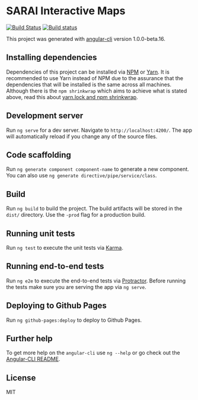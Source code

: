 # SARAI Interactive Maps

[![Build Status](https://travis-ci.org/ecsnavarretemit/sarai-interactive-maps.svg?branch=master)](https://travis-ci.org/ecsnavarretemit/sarai-interactive-maps)
[![Build status](https://ci.appveyor.com/api/projects/status/td5fh9a0x2x9rr5g?svg=true)](https://ci.appveyor.com/project/ecsnavarretemit/sarai-interactive-maps)

This project was generated with [angular-cli](https://github.com/angular/angular-cli) version 1.0.0-beta.16.

## Installing dependencies
Dependencies of this project can be installed via [NPM](https://www.npmjs.com/) or [Yarn](https://yarnpkg.com/).
It is recommended to use Yarn instead of NPM due to the assurance that the dependencies that will be installed is the same across all machines.
Although there is the `npm shrinkwrap` which aims to achieve what is stated above, read this about [yarn.lock and npm shrinkwrap](https://yarnpkg.com/en/docs/yarn-lock).

## Development server
Run `ng serve` for a dev server. Navigate to `http://localhost:4200/`. The app will automatically reload if you change any of the source files.

## Code scaffolding

Run `ng generate component component-name` to generate a new component. You can also use `ng generate directive/pipe/service/class`.

## Build

Run `ng build` to build the project. The build artifacts will be stored in the `dist/` directory. Use the `-prod` flag for a production build.

## Running unit tests

Run `ng test` to execute the unit tests via [Karma](https://karma-runner.github.io).

## Running end-to-end tests

Run `ng e2e` to execute the end-to-end tests via [Protractor](http://www.protractortest.org/).
Before running the tests make sure you are serving the app via `ng serve`.

## Deploying to Github Pages

Run `ng github-pages:deploy` to deploy to Github Pages.

## Further help

To get more help on the `angular-cli` use `ng --help` or go check out the
[Angular-CLI README](https://github.com/angular/angular-cli/blob/master/README.md).

## License

MIT


